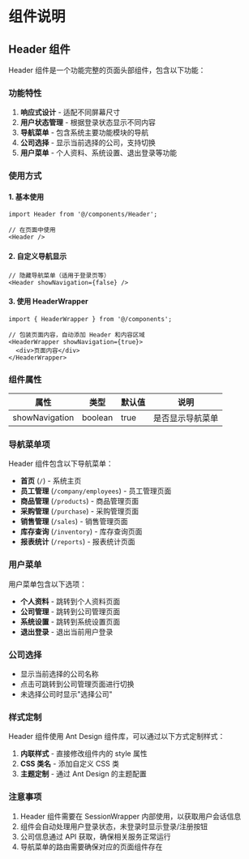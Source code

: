 # 组件说明

## Header 组件

Header 组件是一个功能完整的页面头部组件，包含以下功能：

### 功能特性

1. **响应式设计** - 适配不同屏幕尺寸
2. **用户状态管理** - 根据登录状态显示不同内容
3. **导航菜单** - 包含系统主要功能模块的导航
4. **公司选择** - 显示当前选择的公司，支持切换
5. **用户菜单** - 个人资料、系统设置、退出登录等功能

### 使用方式

#### 1. 基本使用

```tsx
import Header from '@/components/Header';

// 在页面中使用
<Header />
```

#### 2. 自定义导航显示

```tsx
// 隐藏导航菜单（适用于登录页等）
<Header showNavigation={false} />
```

#### 3. 使用 HeaderWrapper

```tsx
import { HeaderWrapper } from '@/components';

// 包装页面内容，自动添加 Header 和内容区域
<HeaderWrapper showNavigation={true}>
  <div>页面内容</div>
</HeaderWrapper>
```

### 组件属性

| 属性 | 类型 | 默认值 | 说明 |
|------|------|--------|------|
| showNavigation | boolean | true | 是否显示导航菜单 |

### 导航菜单项

Header 组件包含以下导航菜单：

- **首页** (`/`) - 系统主页
- **员工管理** (`/company/employees`) - 员工管理页面
- **商品管理** (`/products`) - 商品管理页面
- **采购管理** (`/purchase`) - 采购管理页面
- **销售管理** (`/sales`) - 销售管理页面
- **库存查询** (`/inventory`) - 库存查询页面
- **报表统计** (`/reports`) - 报表统计页面

### 用户菜单

用户菜单包含以下选项：

- **个人资料** - 跳转到个人资料页面
- **公司管理** - 跳转到公司管理页面
- **系统设置** - 跳转到系统设置页面
- **退出登录** - 退出当前用户登录

### 公司选择

- 显示当前选择的公司名称
- 点击可跳转到公司管理页面进行切换
- 未选择公司时显示"选择公司"

### 样式定制

Header 组件使用 Ant Design 组件库，可以通过以下方式定制样式：

1. **内联样式** - 直接修改组件内的 style 属性
2. **CSS 类名** - 添加自定义 CSS 类
3. **主题定制** - 通过 Ant Design 的主题配置

### 注意事项

1. Header 组件需要在 SessionWrapper 内部使用，以获取用户会话信息
2. 组件会自动处理用户登录状态，未登录时显示登录/注册按钮
3. 公司信息通过 API 获取，确保相关服务正常运行
4. 导航菜单的路由需要确保对应的页面组件存在 